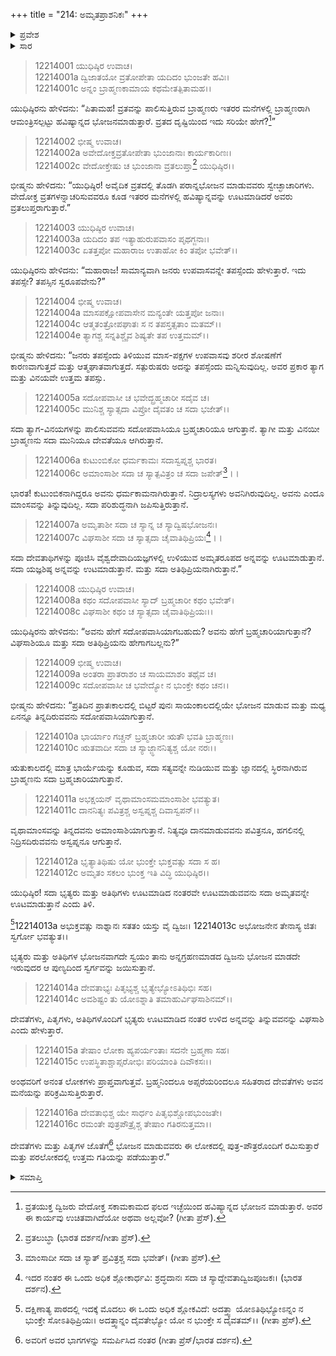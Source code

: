 +++
title = "214: ಅಮೃತಪ್ರಾಶನಿಕಃ"
+++

<details><summary>ಪ್ರವೇಶ</summary>


।।   ಓಂ ಓಂ ನಮೋ ನಾರಾಯಣಾಯ।।   ಶ್ರೀ ವೇದವ್ಯಾಸಾಯ ನಮಃ ।।

ಶ್ರೀ ಕೃಷ್ಣದ್ವೈಪಾಯನ ವೇದವ್ಯಾಸ ವಿರಚಿತ  

**ಶ್ರೀ ಮಹಾಭಾರತ**

**ಶಾಂತಿ ಪರ್ವ**

**ಮೋಕ್ಷಧರ್ಮ ಪರ್ವ**

**ಅಧ್ಯಾಯ 214**


</details>

<details><summary>ಸಾರ</summary>

ವ್ರತ, ತಪಸ್ಸು, ಉಪವಾಸ, ಬ್ರಹ್ಮಚರ್ಯೆ ಮತ್ತು ಅತಿಥಿಸೇವೆ ಇವುಗಳ ವಿವೇಚನೆ ಮತ್ತು ಯಜ್ಞಶಿಷ್ಠ ಅನ್ನದ ಭೋಜನದಿಂದ ದೊರೆಯುವ ಪರಮ ಉತ್ತಮ ಗತಿಯ ಕಥನ (1-16).


</details>

> 12214001 ಯುಧಿಷ್ಠಿರ ಉವಾಚ।  
12214001a ದ್ವಿಜಾತಯೋ ವ್ರತೋಪೇತಾ ಯದಿದಂ ಭುಂಜತೇ ಹವಿಃ।  
12214001c ಅನ್ನಂ ಬ್ರಾಹ್ಮಣಕಾಮಾಯ ಕಥಮೇತತ್ಪಿತಾಮಹ।।

ಯುಧಿಷ್ಠಿರನು ಹೇಳಿದನು: “ಪಿತಾಮಹ! ವ್ರತವನ್ನು ಪಾಲಿಸುತ್ತಿರುವ ಬ್ರಾಹ್ಮಣರು ಇತರರ ಮನೆಗಳಲ್ಲಿ ಬ್ರಾಹ್ಮಣರಾಗಿ ಆಮಂತ್ರಿಸಲ್ಪಟ್ಟು ಹವಿಷ್ಯಾನ್ನದ ಭೋಜನಮಾಡುತ್ತಾರೆ. ವ್ರತದ ದೃಷ್ಟಿಯಿಂದ ಇದು ಸರಿಯೇ ಹೇಗೆ?[^1]”

> 12214002 ಭೀಷ್ಮ ಉವಾಚ।  
12214002a ಅವೇದೋಕ್ತವ್ರತೋಪೇತಾ ಭುಂಜಾನಾಃ ಕಾರ್ಯಕಾರಿಣಃ।  
12214002c ವೇದೋಕ್ತೇಷು ಚ ಭುಂಜಾನಾ ವ್ರತಲುಪ್ತಾ[^2] ಯುಧಿಷ್ಠಿರ।।

ಭೀಷ್ಮನು ಹೇಳಿದನು: “ಯುಧಿಷ್ಠಿರ! ಅವೈದಿಕ ವ್ರತದಲ್ಲಿ ತೊಡಗಿ ಪರಾನ್ನಭೋಜನ ಮಾಡುವವರು ಸ್ವೇಚ್ಛಾಚಾರಿಗಳು. ವೇದೋಕ್ತ ವ್ರತಗಳನ್ನಾಚರಿಸುವವರೂ ಕೂಡ ಇತರರ ಮನೆಗಳಲ್ಲಿ ಹವಿಷ್ಯಾನ್ನವನ್ನು ಊಟಮಾಡಿದರೆ ಅವರು ವ್ರತಲುಪ್ತರಾಗುತ್ತಾರೆ.”

> 12214003 ಯುಧಿಷ್ಠಿರ ಉವಾಚ।  
12214003a ಯದಿದಂ ತಪ ಇತ್ಯಾಹುರುಪವಾಸಂ ಪೃಥಗ್ಜನಾಃ।  
12214003c ಏತತ್ತಪೋ ಮಹಾರಾಜ ಉತಾಹೋ ಕಿಂ ತಪೋ ಭವೇತ್।।

ಯುಧಿಷ್ಠಿರನು ಹೇಳಿದನು: “ಮಹಾರಾಜ! ಸಾಮಾನ್ಯವಾಗಿ ಜನರು ಉಪವಾಸವನ್ನೇ ತಪಸ್ಸೆಂದು ಹೇಳುತ್ತಾರೆ. ಇದು ತಪಸ್ಸೇ? ತಪಸ್ಸಿನ ಸ್ವರೂಪವೇನು?”

> 12214004 ಭೀಷ್ಮ ಉವಾಚ।  
12214004a ಮಾಸಪಕ್ಷೋಪವಾಸೇನ ಮನ್ಯಂತೇ ಯತ್ತಪೋ ಜನಾಃ।  
12214004c ಆತ್ಮತಂತ್ರೋಪಘಾತಃ ಸ ನ ತಪಸ್ತತ್ಸತಾಂ ಮತಮ್।।  
12214004e ತ್ಯಾಗಶ್ಚ ಸನ್ನತಿಶ್ಚೈವ ಶಿಷ್ಯತೇ ತಪ ಉತ್ತಮಮ್।।

ಭೀಷ್ಮನು ಹೇಳಿದನು: “ಜನರು ತಪಸ್ಸೆಂದು ತಿಳಿಯುವ ಮಾಸ-ಪಕ್ಷಗಳ ಉಪವಾಸವು ಶರೀರ ಶೋಷಣೆಗೆ ಕಾರಣವಾಗುತ್ತದೆ ಮತ್ತು ಆತ್ಮಘಾತವಾಗುತ್ತದೆ. ಸತ್ಪುರುಷರು ಅದನ್ನು ತಪಸ್ಸೆಂದು ಮನ್ನಿಸುವುದಿಲ್ಲ. ಅವರ ಪ್ರಕಾರ ತ್ಯಾಗ ಮತ್ತು ವಿನಯವೇ ಉತ್ತಮ ತಪಸ್ಸು.

> 12214005a ಸದೋಪವಾಸೀ ಚ ಭವೇದ್ಬ್ರಹ್ಮಚಾರೀ ಸದೈವ ಚ।  
12214005c ಮುನಿಶ್ಚ ಸ್ಯಾತ್ಸದಾ ವಿಪ್ರೋ ದೈವತಂ ಚ ಸದಾ ಭಜೇತ್।।

ಸದಾ ತ್ಯಾಗ-ವಿನಯಗಳನ್ನು ಪಾಲಿಸುವವನು ಸದೋಪವಾಸಿಯೂ ಬ್ರಹ್ಮಚಾರಿಯೂ ಆಗುತ್ತಾನೆ. ತ್ಯಾಗೀ ಮತ್ತು ವಿನಯೀ ಬ್ರಾಹ್ಮಣನು ಸದಾ ಮುನಿಯೂ ದೇವತೆಯೂ ಆಗಿರುತ್ತಾನೆ.

> 12214006a ಕುಟುಂಬಿಕೋ ಧರ್ಮಕಾಮಃ ಸದಾಸ್ವಪ್ನಶ್ಚ ಭಾರತ।  
12214006c ಅಮಾಂಸಾಶೀ ಸದಾ ಚ ಸ್ಯಾತ್ಪವಿತ್ರಂ ಚ ಸದಾ ಜಪೇತ್[^3]।।

ಭಾರತ! ಕುಟುಂಬಿಕನಾಗಿದ್ದರೂ ಅವನು ಧರ್ಮಕಾಮನಾಗಿರುತ್ತಾನೆ. ನಿದ್ರಾಲಸ್ಯಗಳು ಅವನಿಗಿರುವುದಿಲ್ಲ. ಅವನು ಎಂದೂ ಮಾಂಸವನ್ನು ತಿನ್ನುವುದಿಲ್ಲ. ಸದಾ ಪರಿಶುದ್ಧನಾಗಿ ಜಪಿಸುತ್ತಿರುತ್ತಾನೆ.

> 12214007a ಅಮೃತಾಶೀ ಸದಾ ಚ ಸ್ಯಾನ್ನ ಚ ಸ್ಯಾದ್ವಿಷಭೋಜನಃ।  
12214007c ವಿಘಸಾಶೀ ಸದಾ ಚ ಸ್ಯಾತ್ಸದಾ ಚೈವಾತಿಥಿಪ್ರಿಯಃ[^4]।।

ಸದಾ ದೇವತಾಥಿಗಳನ್ನು ಪೂಜಿಸಿ ವೈಶ್ವದೇವಾದಿಯಜ್ಞಗಳಲ್ಲಿ ಉಳಿಯುವ ಅಮೃತರೂಪದ ಅನ್ನವನ್ನು ಊಟಮಾಡುತ್ತಾನೆ. ಸದಾ ಯಜ್ಞಶಿಷ್ಠ ಅನ್ನವನ್ನು ಉಟಮಾಡುತ್ತಾನೆ. ಮತ್ತು ಸದಾ ಅತಿಥಿಪ್ರಿಯನಾಗಿರುತ್ತಾನೆ.”

> 12214008 ಯುಧಿಷ್ಠಿರ ಉವಾಚ।  
12214008a ಕಥಂ ಸದೋಪವಾಸೀ ಸ್ಯಾದ್ ಬ್ರಹ್ಮಚಾರೀ ಕಥಂ ಭವೇತ್।  
12214008c ವಿಘಸಾಶೀ ಕಥಂ ಚ ಸ್ಯಾತ್ಸದಾ ಚೈವಾತಿಥಿಪ್ರಿಯಃ।।

ಯುಧಿಷ್ಠಿರನು ಹೇಳಿದನು: “ಅವನು ಹೇಗೆ ಸದೋಪವಾಸಿಯಾಗಬಹುದು? ಅವನು ಹೇಗೆ ಬ್ರಹ್ಮಚಾರಿಯಾಗುತ್ತಾನೆ? ವಿಘಸಾಶಿಯೂ ಮತ್ತು ಸದಾ ಅತಿಥಿಪ್ರಿಯನು ಹೇಗಾಗಬಲ್ಲನು?”

> 12214009 ಭೀಷ್ಮ ಉವಾಚ।  
12214009a ಅಂತರಾ ಪ್ರಾತರಾಶಂ ಚ ಸಾಯಮಾಶಂ ತಥೈವ ಚ।  
12214009c ಸದೋಪವಾಸೀ ಚ ಭವೇದ್ಯೋ ನ ಭುಂಕ್ತೇ ಕಥಂ ಚನ।।

ಭೀಷ್ಮನು ಹೇಳಿದನು: “ಪ್ರತಿದಿನ ಪ್ರಾತಃಕಾಲದಲ್ಲಿ ಬಿಟ್ಟರೆ ಪುನಃ ಸಾಯಂಕಾಲದಲ್ಲಿಯೇ ಭೋಜನ ಮಾಡುವ ಮತ್ತು ಮಧ್ಯ ಏನನ್ನೂ ತಿನ್ನದಿರುವವನು ಸದೋಪವಾಸಿಯಾಗುತ್ತಾನೆ.

> 12214010a ಭಾರ್ಯಾಂ ಗಚ್ಚನ್ ಬ್ರಹ್ಮಚಾರೀ ಋತೌ ಭವತಿ ಬ್ರಾಹ್ಮಣಃ।  
12214010c ಋತವಾದೀ ಸದಾ ಚ ಸ್ಯಾಜ್ಜ್ಞಾನನಿತ್ಯಶ್ಚ ಯೋ ನರಃ।।

ಋತುಕಾಲದಲ್ಲಿ ಮಾತ್ರ ಭಾರ್ಯೆಯನ್ನು ಕೂಡುವ, ಸದಾ ಸತ್ಯವನ್ನೇ ನುಡಿಯುವ ಮತ್ತು ಜ್ಞಾನದಲ್ಲಿ ಸ್ಥಿರನಾಗಿರುವ ಬ್ರಾಹ್ಮಣನು ಸದಾ ಬ್ರಹ್ಮಚಾರಿಯಾಗುತ್ತಾನೆ.

> 12214011a ಅಭಕ್ಷಯನ್ ವೃಥಾಮಾಂಸಮಮಾಂಸಾಶೀ ಭವತ್ಯುತ।  
12214011c ದಾನನಿತ್ಯಃ ಪವಿತ್ರಶ್ಚ ಅಸ್ವಪ್ನಶ್ಚ ದಿವಾಸ್ವಪನ್।।

ವೃಥಾಮಾಂಸವನ್ನು ತಿನ್ನದವನು ಅಮಾಂಸಾಶಿಯಾಗುತ್ತಾನೆ. ನಿತ್ಯವೂ ದಾನಮಾಡುವವನು ಪವಿತ್ರನೂ, ಹಗಲಿನಲ್ಲಿ ನಿದ್ರಿಸದಿರುವವನು ಅಸ್ವಪ್ನನೂ ಆಗುತ್ತಾನೆ.

> 12214012a ಭೃತ್ಯಾತಿಥಿಷು ಯೋ ಭುಂಕ್ತೇ ಭುಕ್ತವತ್ಸು ಸದಾ ಸ ಹ।  
12214012c ಅಮೃತಂ ಸಕಲಂ ಭುಂಕ್ತ ಇತಿ ವಿದ್ಧಿ ಯುಧಿಷ್ಠಿರ।।

ಯುಧಿಷ್ಠಿರ! ಸದಾ ಭೃತ್ಯರು ಮತ್ತು ಅತಿಥಿಗಳು ಊಟಮಾಡಿದ ನಂತರವೇ ಊಟಮಾಡುವವನು ಸದಾ ಅಮೃತವನ್ನೇ ಊಟಮಾಡುತ್ತಾನೆ ಎಂದು ತಿಳಿ.

[^5]12214013a ಅಭುಕ್ತವತ್ಸು ನಾಶ್ನಾನಃ ಸತತಂ ಯಸ್ತು ವೈ ದ್ವಿಜಃ।
12214013c ಅಭೋಜನೇನ ತೇನಾಸ್ಯ ಜಿತಃ ಸ್ವರ್ಗೋ ಭವತ್ಯುತ।।

ಭೃತ್ಯರು ಮತ್ತು ಅತಿಥಿಗಳ ಭೋಜನವಾಗದೇ ಸ್ವಯಂ ತಾನು ಅನ್ನಗ್ರಹಣಮಾಡದ ದ್ವಿಜನು ಭೋಜನ ಮಾಡದೇ ಇರುವುದರ ಆ ಪುಣ್ಯದಿಂದ ಸ್ವರ್ಗವನ್ನು ಜಯಿಸುತ್ತಾನೆ.

> 12214014a ದೇವತಾಭ್ಯಃ ಪಿತೃಭ್ಯಶ್ಚ ಭೃತ್ಯೇಭ್ಯೋಽತಿಥಿಭಿಃ ಸಹ।  
12214014c ಅವಶಿಷ್ಟಂ ತು ಯೋಽಶ್ನಾತಿ ತಮಾಹುರ್ವಿಘಸಾಶಿನಮ್।।

ದೇವತೆಗಳು, ಪಿತೃಗಳು, ಅತಿಥಿಗಳೊಂದಿಗೆ ಭೃತ್ಯರು ಊಟಮಾಡಿದ ನಂತರ ಉಳಿದ ಅನ್ನವನ್ನು ತಿನ್ನುವವನನ್ನು ವಿಘಸಾಶಿ ಎಂದು ಹೇಳುತ್ತಾರೆ.

> 12214015a ತೇಷಾಂ ಲೋಕಾ ಹ್ಯಪರ್ಯಂತಾಃ ಸದನೇ ಬ್ರಹ್ಮಣಾ ಸಹ।  
12214015c ಉಪಸ್ಥಿತಾಶ್ಚಾಪ್ಸರೋಭಿಃ ಪರಿಯಾಂತಿ ದಿವೌಕಸಃ।।

ಅಂಥವರಿಗೆ ಅನಂತ ಲೋಕಗಳು ಪ್ರಾಪ್ತವಾಗುತ್ತವೆ. ಬ್ರಹ್ಮನಿಂದಲೂ ಅಪ್ಸರೆಯರಿಂದಲೂ ಸಹಿತರಾದ ದೇವತೆಗಳು ಅವನ ಮನೆಯನ್ನು ಪರಿಕ್ರಮಿಸುತ್ತಿರುತ್ತಾರೆ.

> 12214016a ದೇವತಾಭಿಶ್ಚ ಯೇ ಸಾರ್ಧಂ ಪಿತೃಭಿಶ್ಚೋಪಭುಂಜತೇ।  
12214016c ರಮಂತೇ ಪುತ್ರಪೌತ್ರೈಶ್ಚ ತೇಷಾಂ ಗತಿರನುತ್ತಮಾ।।

ದೇವತೆಗಳು ಮತ್ತು ಪಿತೃಗಳ ಜೊತೆಗೆ[^6] ಭೋಜನ ಮಾಡುವವರು ಈ ಲೋಕದಲ್ಲಿ ಪುತ್ರ-ಪೌತ್ರರೊಂದಿಗೆ ರಮಿಸುತ್ತಾರೆ ಮತ್ತು ಪರಲೋಕದಲ್ಲಿ ಉತ್ತಮ ಗತಿಯನ್ನು ಪಡೆಯುತ್ತಾರೆ.”


<details><summary>ಸಮಾಪ್ತಿ</summary>
ಇತಿ ಶ್ರೀಮಹಾಭಾರತೇ ಶಾಂತಿಪರ್ವಣಿ ಮೋಕ್ಷಧರ್ಮಪರ್ವಣಿ ಅಮೃತಪ್ರಾಶನಿಕೋ ನಾಮ ಚತುರ್ದಶಾಧಿಕದ್ವಿಶತತಮೋಽಧ್ಯಾಯಃ।।  
ಇದು ಶ್ರೀಮಹಾಭಾರತದಲ್ಲಿ ಶಾಂತಿಪರ್ವದಲ್ಲಿ ಮೋಕ್ಷಧರ್ಮಪರ್ವದಲ್ಲಿ ಅಮೃತಪ್ರಾಶನಿಕ ಎನ್ನುವ ಇನ್ನೂರಾಹದಿನಾಲ್ಕನೇ ಅಧ್ಯಾಯವು.


</details>

[^1]: ವ್ರತಯುಕ್ತ ದ್ವಿಜರು ವೇದೋಕ್ತ ಸಕಾಮಕಾಮದ ಫಲದ ಇಚ್ಛೆಯಿಂದ ಹವಿಷ್ಯಾನ್ನದ ಭೋಜನ ಮಾಡುತ್ತಾರೆ. ಅವರ ಈ ಕಾರ್ಯವು ಉಚಿತವಾಗಿದೆಯೋ ಅಥವಾ ಅಲ್ಲವೋ? (ಗೀತಾ ಪ್ರೆಸ್).

[^2]: ವ್ರತಲುಬ್ಧಾ (ಭಾರತ ದರ್ಶನ/ಗೀತಾ ಪ್ರೆಸ್).

[^3]: ಮಾಂಸಾದೀ ಸದಾ ಚ ಸ್ಯಾತ್ ಪ್ರವಿತ್ರಶ್ಚ ಸದಾ ಭವೇತ್।   (ಗೀತಾ ಪ್ರೆಸ್).

[^4]: ಇದರ ನಂತರ ಈ ಒಂದು ಅಧಿಕ ಶ್ಲೋಕಾರ್ಧವಿ: ಶ್ರದ್ಧದಾನಃ ಸದಾ ಚ ಸ್ಯಾದ್ದೇವತಾದ್ವಿಜಪೂಜಕಃ।   (ಭಾರತ ದರ್ಶನ).

[^5]: ದಕ್ಷಿಣಾತ್ಯ ಪಾಠದಲ್ಲಿ ಇದಕ್ಕೆ ಮೊದಲು ಈ ಒಂದು ಅಧಿಕ ಶ್ಲೋಕವಿದೆ: ಅದತ್ತ್ವಾ ಯೋಽತಿಥಿಭ್ಯೋಽನ್ನಂ ನ ಭುಂಕ್ತೇ ಸೋಽತಿಥಿಪ್ರಿಯಃ।   ಅದತ್ತ್ವಾನ್ನಂ ದೈವತೇಭ್ಯೋ ಯೋ ನ ಭುಂಕ್ತೇ ಸ ದೈವತಮ್।।   (ಗೀತಾ ಪ್ರೆಸ್).

[^6]: ಅವರಿಗೆ ಅವರ ಭಾಗಗಳನ್ನು ಸಮರ್ಪಿಸಿದ ನಂತರ (ಗೀತಾ ಪ್ರೆಸ್/ಭಾರತ ದರ್ಶನ).

